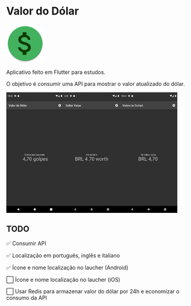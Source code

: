 # Valor do Dólar

<img src="assets/git/ic_launcher_round.png" alt="App logo" style="height: 100px; width:100px;"/>

Aplicativo feito em Flutter para estudos.

O objetivo é consumir uma API para mostrar o valor atualizado do dólar.

<div style="display: flex; flex-direction:row;">
    <img src="assets/git/pt.png" alt="Português" style="width:30%; height:30%" />
    <img src="assets/git/en.png" alt="Inglês" style="width:30%; height:30%" />
    <img src="assets/git/it.png" alt="Italiano" style="width:30%; height:30%" />
</div>

## TODO

✅ Consumir API

✅ Localização em português, inglês e italiano

✅ Ícone e nome localização no laucher (Android)

⬜ Ícone e nome localização no laucher (iOS)

⬜ Usar Redis para armazenar valor do dólar por 24h e economizar o consumo da API
